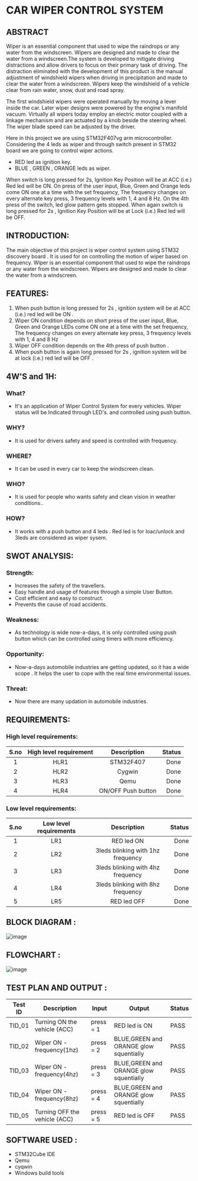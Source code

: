 # CAR WIPER CONTROL SYSTEM 

## ABSTRACT
   Wiper is an essential component that used to wipe the raindrops or any water from the windscreen. Wipers are designed
and made to clear the water from a windscreen.The system is developed to mitigate driving distractions and allow drivers to focus on their primary task of driving. The distraction eliminated with the development of this product is the manual adjustment of windshield wipers when driving in precipitation and made to clear the water from a windscreen. Wipers keep the windshield of a vehicle clear from rain water, snow, dust and road spray. 
   
   The first windshield wipers were operated manually by moving a lever inside the car. Later wiper designs were powered by the engine's manifold vacuum. Virtually all wipers today employ an electric motor coupled with a linkage mechanism and are actuated by a knob beside the steering wheel. The wiper blade speed can be adjusted by the driver.
   
   Here in this project we are using STM32F407vg  arm microcontroller. Considering the 4 leds as wiper and through switch present in STM32 board we are going to control wiper actions.
   * RED led as ignition key.
   * BLUE , GREEN , ORANGE leds as wiper.

   When switch is long pressed for 2s, Ignition Key Position will be at ACC (i.e.) Red led will be ON. On press of the user input, Blue, Green and Orange leds come ON one at a time with the set frequency, The frequency changes on every alternate key press, 3 frequency levels with 1, 4 and 8 Hz. On the 4th press of the switch, led glow pattern gets stopped. When again switch is long pressed for 2s , Ignition Key Position will be at Lock (i.e.) Red led will be OFF.

## INTRODUCTION:
 The main objective of this project is wiper control system using STM32 discovery board . It is used for on controlling the motion of wiper based on frequency. Wiper is an essential component that used to wipe the raindrops or any water from the windscreen. Wipers are designed and made to clear the water from a windscreen.

## FEATURES:

1. When push button is long pressed for 2s , ignition system will be at ACC (i.e.) red led will be ON . 
2. Wiper ON condition depends on short press of the user input, Blue, Green and Orange LEDs come ON one at a time with the set frequency, The frequency changes on every alternate key press, 3 frequency levels with 1, 4 and 8 Hz
3. Wiper OFF condition depends on the 4th press of push button .
4. When push button is again long pressed for 2s , ignition system will be at lock (i.e.) red led will be OFF .

## 4W'S and 1H:
### What?
* It's an application of Wiper Control System for every vehicles. Wiper status will be Indicated through LED's. and controlled using push button.
### WHY?
* It is used for drivers safety and speed is controlled with frequency.
### WHERE?
* It can be used in every car to keep the windscreen clean. 
### WHO?
*  It is used for people who wants safety and clean vision in weather conditions..
### HOW?
* It works with a push button and 4 leds . Red led is for loac/unlock and 3leds are considered as wiper sysem.

## SWOT ANALYSIS:
### Strength:
- Increases the safety of the travellers.
- Easy handle and usage of features through a simple User Button.
- Cost efficient and easy to construct.
- Prevents the cause of road accidents.
### Weakness:
- As technology is wide now-a-days, it is only controlled using push button which can be controlled using timers with more efficiency.
### Opportunity:
- Now-a-days automobile industries are getting updated, so it has a wide scope . It helps the user to cope with the real time environmental issues.   
### Threat:
- Now there are many updation in automobile industries.

## REQUIREMENTS:
### High level requirements:
| S.no | High level requirement | Description | Status |
| :---:| :---: | :---: | ---: |
| 1 | HLR1 |  STM32F407 | Done |
| 2 | HLR2 | Cygwin | Done |
| 3 | HLR3 | Qemu | Done |
| 4 | HLR4 | ON/OFF Push button | Done |

### Low level requirements:
| S.no | Low level requirements | Description | Status |
| :---: | :---: | :---: | ---: |
| 1 | LR1 | RED led ON | Done |
| 2 | LR2 | 3leds blinking with 1hz frequency | Done |
| 3 | LR3 | 3leds blinking with 4hz frequency | Done |
| 4 | LR4 | 3leds blinking with 8hz frequency | Done |
| 5 | LR5 | RED led OFF | Done |

## BLOCK DIAGRAM :
![image](https://user-images.githubusercontent.com/101448322/168249042-c6ed244e-6a67-46d9-9775-a2e3ddf2d33e.png)

## FLOWCHART :
![image](https://user-images.githubusercontent.com/101448322/168246367-bc8f9d3f-afe0-4170-bfa7-956bfea4a334.png)

## TEST PLAN AND OUTPUT :

| **Test ID** | **Description** | **Input** | **Output** | **Status** |
| --- | --- | --- | --- | --- |
| TID\_01 | Turning ON the vehicle (ACC)| press = 1 | RED led is ON  | PASS |
| TID\_02 | Wiper ON - frequency(1hz)| press = 2 | BLUE,GREEN and ORANGE glow squentially  | PASS |
| TID\_03 | Wiper ON - frequency(4hz)| press = 3 | BLUE,GREEN and ORANGE glow squentially  | PASS |
| TID\_04 | Wiper ON - frequency(8hz) | press = 4 | BLUE,GREEN and ORANGE glow squentially  | PASS |
| TID\_05 | Turning OFF the vehicle (ACC) | press = 5 | RED led is OFF | PASS |

## SOFTWARE USED :
* STM32Cube IDE
* Qemu
* cyqwin
* Windows build tools

